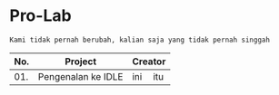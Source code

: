 # Pro-Lab

```
Kami tidak pernah berubah, kalian saja yang tidak pernah singgah
```
<p align="justify">
<table>
    <thead>
        <tr>
            <th rowspan="2" colspan="1">
                No.
            </th>
            <th rowspan="2" colspan="1">
                Project
            </th>
            <th rowspan="1" colspan="6">
                Creator
            </th>
        </tr>
    </thead>
    <tbody>
        <tr>
            <td>01.</td>
            <td>Pengenalan ke IDLE</td>
            <td>ini</td>
            <td>itu</td>
        </tr>
    </tbody>
</table>
</p>
